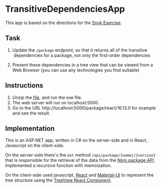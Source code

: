 # TransitiveDependenciesApp

This app is based on the directions for the [Snyk Exercise](https://github.com/snyk/jobs/tree/master/exercises/npm-registry).

## Task

1. Update the `/package` endpoint, so that it returns all of the transitive
   dependencies for a package, not only the first-order dependencies

2. Present these dependencies in a tree view that can be viewed from a Web Browser (you can use any technologies you find suitable)

## Instructions

1. Unzip the [file](https://drive.google.com/file/d/1pI2yc9HlUtl3S0AATZDLt7B4nTyeSuIw/view?usp=drive_web), and run the exe file.
2. The web server will run on localhost:5000.
3. Go to the URL http://localhost:5000/package/react/16.13.0 for example and see the result.

## Implementation 
This is an ASP.NET app, written in C# on the server-side and in React, Javascript on the client-side.

On the server-side there's the `Get` method `/api/package/{name}/{version}` that is responsible for the retrieval 
of the data from the [Npm package API](https://registry.npmjs.org/). 
Implemented a recursive function with memoization.

On the client-side used javascript, [React](https://reactjs.org/) and [Material-UI](https://material-ui.com/) to 
represent the tree structure using the [TreeView React Component](https://material-ui.com/components/tree-view/).
